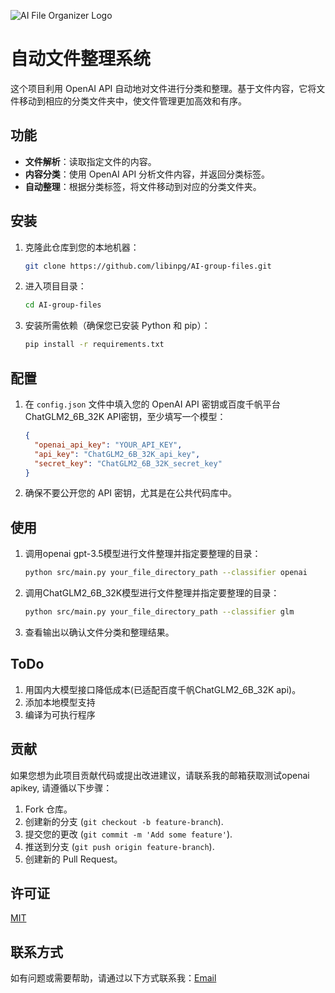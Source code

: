 ![AI File Organizer Logo](https://libinpg.github.io/logo.png)

# 自动文件整理系统

这个项目利用 OpenAI API 自动地对文件进行分类和整理。基于文件内容，它将文件移动到相应的分类文件夹中，使文件管理更加高效和有序。

## 功能

- **文件解析**：读取指定文件的内容。
- **内容分类**：使用 OpenAI API 分析文件内容，并返回分类标签。
- **自动整理**：根据分类标签，将文件移动到对应的分类文件夹。

## 安装

1. 克隆此仓库到您的本地机器：
   ```bash
   git clone https://github.com/libinpg/AI-group-files.git

2. 进入项目目录：
   ```bash
   cd AI-group-files
   ```
3. 安装所需依赖（确保您已安装 Python 和 pip）：
   ```bash
   pip install -r requirements.txt
   ```

## 配置

1. 在 `config.json` 文件中填入您的 OpenAI API 密钥或百度千帆平台ChatGLM2_6B_32K API密钥，至少填写一个模型：
   ```json
   {
     "openai_api_key": "YOUR_API_KEY",
     "api_key": "ChatGLM2_6B_32K_api_key",
     "secret_key": "ChatGLM2_6B_32K_secret_key"
   }
   ```
2. 确保不要公开您的 API 密钥，尤其是在公共代码库中。

## 使用

1. 调用openai gpt-3.5模型进行文件整理并指定要整理的目录：
   ```bash
   python src/main.py your_file_directory_path --classifier openai
   ```
2. 调用ChatGLM2_6B_32K模型进行文件整理并指定要整理的目录：
   ```bash
   python src/main.py your_file_directory_path --classifier glm
   ```
3. 查看输出以确认文件分类和整理结果。

## ToDo

1. 用国内大模型接口降低成本(已适配百度千帆ChatGLM2_6B_32K api)。
2. 添加本地模型支持
3. 编译为可执行程序

## 贡献

如果您想为此项目贡献代码或提出改进建议，请联系我的邮箱获取测试openai apikey, 请遵循以下步骤：

1. Fork 仓库。
2. 创建新的分支 (`git checkout -b feature-branch`).
3. 提交您的更改 (`git commit -m 'Add some feature'`).
4. 推送到分支 (`git push origin feature-branch`).
5. 创建新的 Pull Request。

## 许可证

[MIT](https://choosealicense.com/licenses/mit/)

## 联系方式

如有问题或需要帮助，请通过以下方式联系我：[Email](mailto:libinpg@qq.com)
